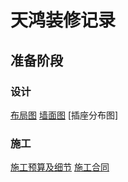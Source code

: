 # 天鸿装修记录

## 准备阶段

### 设计
[布局图](doc/布局图.jpg)
[墙面图](doc/墙面图.jpg)
[插座分布图]

### 施工
[施工预算及细节](doc/施工预算.html)
[施工合同](doc/施工合同.pdf)
